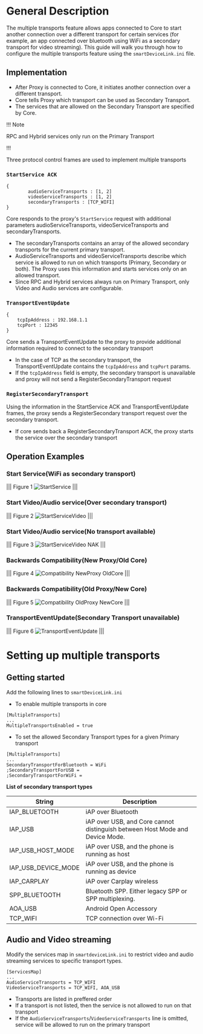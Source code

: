 # General Description

The multiple transports feature allows apps connected to Core to start another connection over a different transport for certain services (for example, an app connected over bluetooth using WiFi as a secondary transport for video streaming). This guide will walk you through how to configure the multiple transports feature using the `smartDeviceLink.ini` file.

## Implementation
- After Proxy is connected to Core, it initiates another connection over a different transport.
- Core tells Proxy which transport can be used as Secondary Transport.
- The services that are allowed on the Secondary Transport are specified by Core.

!!! Note

RPC and Hybrid services only run on the Primary Transport

!!!

Three protocol control frames are used to implement multiple transports

### `StartService ACK`
```
{
    	audioServiceTransports : [1, 2]
    	videoServiceTransports : [1, 2]
    	secondaryTransports : [TCP_WIFI]
}
```

Core responds to the proxy's `StartService` request with additional parameters audioServiceTransports, videoServiceTransports and secondaryTransports.   

- The secondaryTransports contains an array of the allowed secondary transports for the current primary transport. 
- AudioServiceTransports and videoServiceTransports describe which service is allowed to run on which transports (Primary, Secondary or both). The Proxy uses this information and starts services only on an allowed transport.
- Since RPC and Hybrid services always run on Primary Transport, only Video and Audio services are configurable.

### `TransportEventUpdate`
```
{
    tcpIpAddress : 192.168.1.1
    tcpPort : 12345
}
```

Core sends a TransportEventUpdate to the proxy to provide additional information required to connect to the secondary transport  

- In the case of TCP as the secondary transport, the TransportEventUpdate contains the `tcpIpAddress` and `tcpPort` params.
- If the `tcpIpAddress` field is empty, the secondary transport is unavailable and proxy will not send a RegisterSecondaryTransport request 

### `RegisterSecondaryTransport`

Using the information in the StartService ACK and TransportEventUpdate frames, the proxy sends a RegisterSecondary transport request over the secondary transport.  

- If core sends back a RegisterSecondaryTransport ACK, the proxy starts the service over the secondary transport

## Operation Examples
### Start Service(WiFi as secondary transport)  

|||
Figure 1
![StartService](./assets/StartService.png)
|||

### Start Video/Audio service(Over secondary transport)  

|||
Figure 2
![StartServiceVideo](./assets/StartServiceVideo.png)
|||

### Start Video/Audio service(No transport available)  

|||
Figure 3
![StartServiceVideo NAK](./assets/StartServiceNAK_Video.png)
|||

### Backwards Compatibility(New Proxy/Old Core)  

|||
Figure 4
![Compatibility NewProxy OldCore](./assets/Compatibility_NP_OC.png)
|||

### Backwards Compatibility(Old Proxy/New Core)  

|||
Figure 5
![Compatibility OldProxy NewCore](./assets/Compatibility_OP_NC.png)
|||

### TransportEventUpdate(Secondary Transport unavailable)  

|||
Figure 6
![TransportEventUpdate](./assets/TransportEventUpdate_Disconnected.png)
|||

# Setting up multiple transports

## Getting started

Add the following lines to `smartDeviceLink.ini`

- To enable multiple transports in core

```
[MultipleTransports]
...
MultipleTransportsEnabled = true
```

- To set the allowed Secondary Transport types for a given Primary transport

```
[MultipleTransports]
...
SecondaryTransportForBluetooth = WiFi
;SecondaryTransportForUSB =
;SecondaryTransportForWiFi =
```

**List of secondary transport types**

| String | Description |
| ------ | ----------- |
|IAP_BLUETOOTH |	iAP over Bluetooth|
|IAP_USB |	iAP over USB, and Core cannot distinguish between Host Mode and Device Mode.|
|IAP_USB_HOST_MODE |	iAP over USB, and the phone is running as host|
|IAP_USB_DEVICE_MODE |	iAP over USB, and the phone is running as device|
|IAP_CARPLAY|	iAP over Carplay wireless|
|SPP_BLUETOOTH|	Bluetooth SPP. Either legacy SPP or SPP multiplexing.|
|AOA_USB|	Android Open Accessory|
|TCP_WIFI|	TCP connection over Wi-Fi|


## Audio and Video streaming

Modify the services map in `smartdeviceLink.ini` to restrict video and audio streaming services to specific transport types.

```
[ServicesMap]
...
AudioServiceTransports = TCP_WIFI
VideoServiceTransports = TCP_WIFI, AOA_USB
```
- Transports are listed in preffered order
- If a transport is not listed, then the service is not allowed to run on that transport
- If the `AudioServiceTransports`/`VideoServiceTransports` line is omitted, service will be allowed to run on the primary transport
